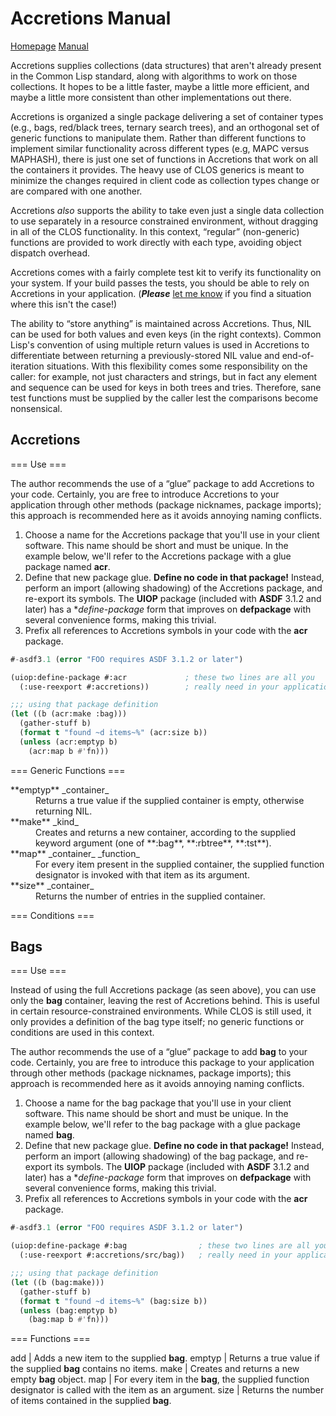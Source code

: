 Accretions Manual
=================

[Homepage][home] [Manual][manual]

Accretions supplies collections (data structures) that aren't already
present in the Common Lisp standard, along with algorithms to work on
those collections.  It hopes to be a little faster, maybe a little
more efficient, and maybe a little more consistent than other
implementations out there.

Accretions is organized a single package delivering a set of container
types (e.g., bags, red/black trees, ternary search trees), and an
orthogonal set of generic functions to manipulate them.  Rather
than different functions to implement similar functionality across
different types (e.g, MAPC versus MAPHASH), there is just one set
of functions in Accretions that work on all the containers it provides.
The heavy use of CLOS generics is meant to minimize the changes
required in client code as collection types change or are compared with
one another.

Accretions _also_ supports the ability to take even just a single
data collection to use separately in a resource constrained
environment, without dragging in all of the CLOS functionality.
In this context, “regular” (non-generic) functions are provided
to work directly with each type, avoiding object dispatch overhead.

Accretions comes with a fairly complete test kit to verify its
functionality on your system.  If your build passes the tests,
you should be able to rely on Accretions in your application.
(**_Please_** [let me know][issues] if you find a situation where this
isn't the case!)

The ability to “store anything” is maintained across Accretions.
Thus, NIL can be used for both values and even keys (in the right
contexts).  Common Lisp's convention of using multiple return values
is used in Accretions to differentiate between returning a
previously-stored NIL value and end-of-iteration situations.  With
this flexibility comes some responsibility on the caller: for example,
not just characters and strings, but in fact any element and sequence
can be used for keys in both trees and tries.  Therefore, sane test
functions must be supplied by the caller lest the comparisons become
nonsensical.

[home]:    https://krz8.github.io/accretions          "Accretions Homepage"
[manual]:  https://krz8.github.io/accretions/manual   "Accretions Manual"
[issues]:  https://github.com/krz8/accretions/issues  "Accretions Issues"



Accretions
----------

=== Use ===

The author recommends the use of a “glue” package to add Accretions to
your code.  Certainly, you are free to introduce Accretions to your
application through other methods (package nicknames, package
imports); this approach is recommended here as it avoids annoying
naming conflicts.

1. Choose a name for the Accretions package that you'll use in your
   client software.  This name should be short and must be unique.
   In the example below, we'll refer to the Accretions package with
   a glue package named **acr**.
1. Define that new package glue.  **Define no code in that package!**
   Instead, perform an import (allowing shadowing) of the Accretions package,
   and re-export its symbols.  The **UIOP** package (included with
   **ASDF** 3.1.2 and later) has a **define-package* form that improves
   on **defpackage** with several convenience forms, making this trivial.
1. Prefix all references to Accretions symbols in your code with the
   **acr** package.

```lisp
#-asdf3.1 (error "FOO requires ASDF 3.1.2 or later")

(uiop:define-package #:acr             ; these two lines are all you
  (:use-reexport #:accretions))        ; really need in your application

;;; using that package definition
(let ((b (acr:make :bag)))
  (gather-stuff b)
  (format t "found ~d items~%" (acr:size b))
  (unless (acr:emptyp b)
    (acr:map b #'fn)))
```


=== Generic Functions ===

<dl>
  <dt>**emptyp** _container_</dt>
  <dd>Returns a true value if the supplied container is empty,
  otherwise returning NIL.</dd>

  <dt>**make** _kind_</dt>
  <dd>Creates and returns a new container, according to the
  supplied keyword argument (one of **:bag**, **:rbtree**,
  **:tst**).</dd>

  <dt>**map** _container_ _function_</dt>
  <dd>For every item present in the supplied container, the supplied
  function designator is invoked with that item as its argument.</dd>

  <dt>**size** _container_</dt>
  <dd>Returns the number of entries in the supplied container.</dd>
</dl>



=== Conditions ===




Bags
----

=== Use ===

Instead of using the full Accretions package (as seen above), you
can use only the **bag** container, leaving the rest of Accretions
behind.  This is useful in certain resource-constrained environments.
While CLOS is still used, it only provides a definition of the bag
type itself; no generic functions or conditions are used in this
context.

The author recommends the use of a “glue” package to add **bag** to
your code.  Certainly, you are free to introduce this package to your
application through other methods (package nicknames, package
imports); this approach is recommended here as it avoids annoying
naming conflicts.

1. Choose a name for the bag package that you'll use in your
   client software.  This name should be short and must be unique.
   In the example below, we'll refer to the bag package with
   a glue package named **bag**.
1. Define that new package glue.  **Define no code in that package!**
   Instead, perform an import (allowing shadowing) of the bag package,
   and re-export its symbols.  The **UIOP** package (included with
   **ASDF** 3.1.2 and later) has a **define-package* form that improves
   on **defpackage** with several convenience forms, making this trivial.
1. Prefix all references to Accretions symbols in your code with the
   **acr** package.

```lisp
#-asdf3.1 (error "FOO requires ASDF 3.1.2 or later")

(uiop:define-package #:bag                ; these two lines are all you
  (:use-reexport #:accretions/src/bag))   ; really need in your application

;;; using that package definition
(let ((b (bag:make)))
  (gather-stuff b)
  (format t "found ~d items~%" (bag:size b))
  (unless (bag:emptyp b)
    (bag:map b #'fn)))
```

=== Functions ===

add | Adds a new item to the supplied **bag**.
emptyp | Returns a true value if the supplied **bag** contains no items.
make | Creates and returns a new empty **bag** object.
map | For every item in the **bag**, the supplied function designator is called with the item as an argument.
size | Returns the number of items contained in the supplied **bag**.

